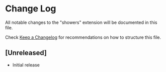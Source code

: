 # Change Log

All notable changes to the "showers" extension will be documented in this file.

Check [Keep a Changelog](http://keepachangelog.com/) for recommendations on how to structure this file.

## [Unreleased]

- Initial release

